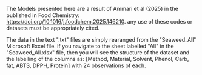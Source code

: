 The Models presented here are a result of Ammari et al (2025) in the published in Food Chemistry: https://doi.org/10.1016/j.foodchem.2025.146210. any use of these codes or datasets must be appropriately cited. 

The data in the text ".txt" files are simply rearanged from the "Seaweed_All" Microsoft Excel file. If you navigate to the sheet labelled "All" in the "Seaweed_All.xlsx" file, then you will see the structure of the dataset and the labelling of the columns as: 
[Method,	Material,	Solvent,	Phenol,	Carb,	fat,	ABTS,	DPPH,	Protein] with 24 observations of each. 

